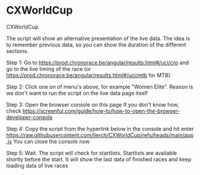 # CXWorldCup
CXWorldCup

The script will show an alternative presentation of the live data.
The idea is to remember previous data, so you can show the duration of the different sections.


Step 1: 
Go to https://prod.chronorace.be/angular/results.html#/uci/cro and go to the live timing of the race
(or https://prod.chronorace.be/angular/results.html#/uci/mtb for MTB)

Step 2:
Click one on of menu's above, for example "Women Elite". 
Reason is we don't want to run the script on the live data page itself

Step 3:
Open the browser console on this page
If you don't know how, check
https://screenful.com/guide/how-to/how-to-open-the-browser-developer-console

Step 4:
Copy the script from the hyperlink below in the console and hit enter
https://raw.githubusercontent.com/llerch/CXWorldCup/refs/heads/main/app.js
You can close the console now

Step 5:
Wait. 
The script will check for startlists. Startlists are available shortly before the start.
It will show the last data of finished races and keep loading data of live races
